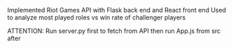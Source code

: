 Implemented Riot Games API with Flask back end and React front end
Used to analyze most played roles vs win rate of challenger players

ATTENTION: Run server.py first to fetch from API then run App.js from src after